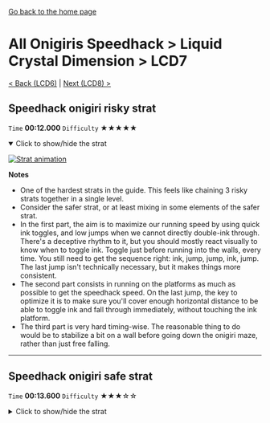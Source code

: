 [Go back to the home page](https://github.com/Doublevil/scbspeedrun)

# All Onigiris Speedhack > Liquid Crystal Dimension > LCD7

[< Back (LCD6)](https://github.com/Doublevil/scbspeedrun/blob/main/levels/arb_sh/LCD/LCD6.md) | [Next (LCD8) >](https://github.com/Doublevil/scbspeedrun/blob/main/levels/arb_sh/LCD/LCD8.md)

## Speedhack onigiri risky strat

`Time` **00:12.000** `Difficulty` ★★★★★
<details open>
  <summary>Click to show/hide the strat</summary>

  [![Strat animation](https://github.com/Doublevil/scbspeedrun/blob/main/media/levels/LCD/LCD7_S_OnigiriRisky.webp)](https://github.com/Doublevil/scbspeedrun/blob/main/media/levels/LCD/LCD7_S_OnigiriRisky.mp4?raw=true)

  **Notes**
  - One of the hardest strats in the guide. This feels like chaining 3 risky strats together in a single level.
  - Consider the safer strat, or at least mixing in some elements of the safer strat.
  - In the first part, the aim is to maximize our running speed by using quick ink toggles, and low jumps when we cannot directly double-ink through. There's a deceptive rhythm to it, but you should mostly react visually to know when to toggle ink. Toggle just before running into the walls, every time. You still need to get the sequence right: ink, jump, jump, ink, jump. The last jump isn't technically necessary, but it makes things more consistent.
  - The second part consists in running on the platforms as much as possible to get the speedhack speed. On the last jump, the key to optimize it is to make sure you'll cover enough horizontal distance to be able to toggle ink and fall through immediately, without touching the ink platform.
  - The third part is very hard timing-wise. The reasonable thing to do would be to stabilize a bit on a wall before going down the onigiri maze, rather than just free falling.
</details>

---
## Speedhack onigiri safe strat

`Time` **00:13.600** `Difficulty` ★★★☆☆
<details>
  <summary>Click to show/hide the strat</summary>

  [![Strat animation](https://github.com/Doublevil/scbspeedrun/blob/main/media/levels/LCD/LCD7_S_OnigiriSafe.webp)](https://github.com/Doublevil/scbspeedrun/blob/main/media/levels/LCD/LCD7_S_OnigiriSafe.mp4?raw=true)

  **Notes**
  - A safer and easier variant of the riskier strat.
</details>
